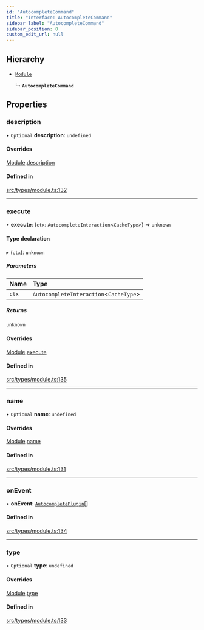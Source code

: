 ```yaml
---
id: "AutocompleteCommand"
title: "Interface: AutocompleteCommand"
sidebar_label: "AutocompleteCommand"
sidebar_position: 0
custom_edit_url: null
---
```


## Hierarchy

- [`Module`](Module.md)

  ↳ **`AutocompleteCommand`**

## Properties

### description

• `Optional` **description**: `undefined`

#### Overrides

[Module](Module.md).[description](Module.md#description)

#### Defined in

[src/types/module.ts:132](https://github.com/sern-handler/handler/blob/eb2924c/src/types/module.ts#L132)

___

### execute

• **execute**: (`ctx`: `AutocompleteInteraction`<`CacheType`\>) => `unknown`

#### Type declaration

▸ (`ctx`): `unknown`

##### Parameters

| Name | Type |
| :------ | :------ |
| `ctx` | `AutocompleteInteraction`<`CacheType`\> |

##### Returns

`unknown`

#### Overrides

[Module](Module.md).[execute](Module.md#execute)

#### Defined in

[src/types/module.ts:135](https://github.com/sern-handler/handler/blob/eb2924c/src/types/module.ts#L135)

___

### name

• `Optional` **name**: `undefined`

#### Overrides

[Module](Module.md).[name](Module.md#name)

#### Defined in

[src/types/module.ts:131](https://github.com/sern-handler/handler/blob/eb2924c/src/types/module.ts#L131)

___

### onEvent

• **onEvent**: [`AutocompletePlugin`](AutocompletePlugin.md)[]

#### Defined in

[src/types/module.ts:134](https://github.com/sern-handler/handler/blob/eb2924c/src/types/module.ts#L134)

___

### type

• `Optional` **type**: `undefined`

#### Overrides

[Module](Module.md).[type](Module.md#type)

#### Defined in

[src/types/module.ts:133](https://github.com/sern-handler/handler/blob/eb2924c/src/types/module.ts#L133)
